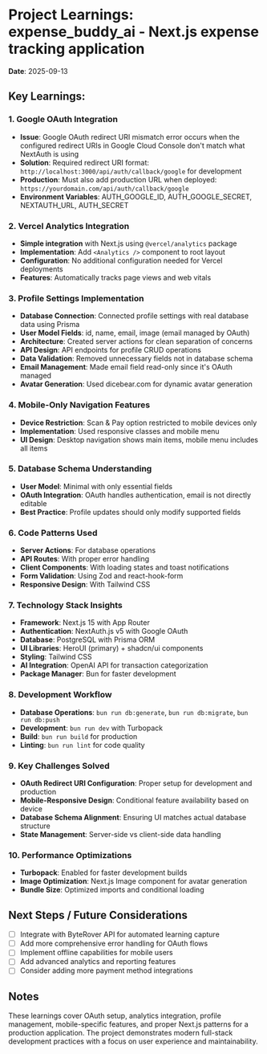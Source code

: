 # Project Learnings: expense_buddy_ai - Next.js expense tracking application

**Date**: 2025-09-13

## Key Learnings:

### 1. Google OAuth Integration
- **Issue**: Google OAuth redirect URI mismatch error occurs when the configured redirect URIs in Google Cloud Console don't match what NextAuth is using
- **Solution**: Required redirect URI format: `http://localhost:3000/api/auth/callback/google` for development
- **Production**: Must also add production URL when deployed: `https://yourdomain.com/api/auth/callback/google`
- **Environment Variables**: AUTH_GOOGLE_ID, AUTH_GOOGLE_SECRET, NEXTAUTH_URL, AUTH_SECRET

### 2. Vercel Analytics Integration
- **Simple integration** with Next.js using `@vercel/analytics` package
- **Implementation**: Add `<Analytics />` component to root layout
- **Configuration**: No additional configuration needed for Vercel deployments
- **Features**: Automatically tracks page views and web vitals

### 3. Profile Settings Implementation
- **Database Connection**: Connected profile settings with real database data using Prisma
- **User Model Fields**: id, name, email, image (email managed by OAuth)
- **Architecture**: Created server actions for clean separation of concerns
- **API Design**: API endpoints for profile CRUD operations
- **Data Validation**: Removed unnecessary fields not in database schema
- **Email Management**: Made email field read-only since it's OAuth managed
- **Avatar Generation**: Used dicebear.com for dynamic avatar generation

### 4. Mobile-Only Navigation Features
- **Device Restriction**: Scan & Pay option restricted to mobile devices only
- **Implementation**: Used responsive classes and mobile menu
- **UI Design**: Desktop navigation shows main items, mobile menu includes all items

### 5. Database Schema Understanding
- **User Model**: Minimal with only essential fields
- **OAuth Integration**: OAuth handles authentication, email is not directly editable
- **Best Practice**: Profile updates should only modify supported fields

### 6. Code Patterns Used
- **Server Actions**: For database operations
- **API Routes**: With proper error handling
- **Client Components**: With loading states and toast notifications
- **Form Validation**: Using Zod and react-hook-form
- **Responsive Design**: With Tailwind CSS

### 7. Technology Stack Insights
- **Framework**: Next.js 15 with App Router
- **Authentication**: NextAuth.js v5 with Google OAuth
- **Database**: PostgreSQL with Prisma ORM
- **UI Libraries**: HeroUI (primary) + shadcn/ui components
- **Styling**: Tailwind CSS
- **AI Integration**: OpenAI API for transaction categorization
- **Package Manager**: Bun for faster development

### 8. Development Workflow
- **Database Operations**: `bun run db:generate`, `bun run db:migrate`, `bun run db:push`
- **Development**: `bun run dev` with Turbopack
- **Build**: `bun run build` for production
- **Linting**: `bun run lint` for code quality

### 9. Key Challenges Solved
- **OAuth Redirect URI Configuration**: Proper setup for development and production
- **Mobile-Responsive Design**: Conditional feature availability based on device
- **Database Schema Alignment**: Ensuring UI matches actual database structure
- **State Management**: Server-side vs client-side data handling

### 10. Performance Optimizations
- **Turbopack**: Enabled for faster development builds
- **Image Optimization**: Next.js Image component for avatar generation
- **Bundle Size**: Optimized imports and conditional loading

## Next Steps / Future Considerations
- [ ] Integrate with ByteRover API for automated learning capture
- [ ] Add more comprehensive error handling for OAuth flows
- [ ] Implement offline capabilities for mobile users
- [ ] Add advanced analytics and reporting features
- [ ] Consider adding more payment method integrations

## Notes
These learnings cover OAuth setup, analytics integration, profile management, mobile-specific features, and proper Next.js patterns for a production application. The project demonstrates modern full-stack development practices with a focus on user experience and maintainability.